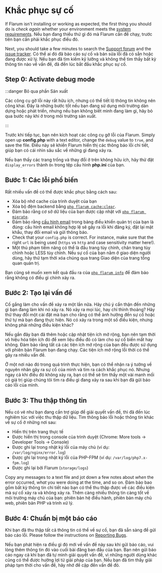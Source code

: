 # Khắc phục sự cố

If Flarum isn't installing or working as expected, the first thing you should do is _check again_ whether your environment meets the [system requirements](install.md#server-requirements). Nếu bạn đang thiếu thứ gì đó mà Flarum cần để chạy, trước tiên bạn cần phải khắc phục điều đó.

Next, you should take a few minutes to search the [Support forum](https://discuss.flarum.org/t/support) and the [issue tracker](https://github.com/flarum/core/issues). Có thể ai đó đã báo cáo sự cố và bản sửa lỗi đã có sẵn hoặc đang được xử lý. Nếu bạn đã tìm kiếm kỹ lưỡng và không thể tìm thấy bất kỳ thông tin nào về vấn đề, đã đến lúc bắt đầu khắc phục sự cố.

## Step 0: Activate debug mode

:::danger Bỏ qua phần Sản xuất

Các công cụ gỡ lỗi này rất hữu ích, nhưng có thể tiết lộ thông tin không nên công khai.
Đây là những bước tốt nếu bạn đang sử dụng môi trường dàn dựng hoặc phát triển, nhưng nếu bạn không biết mình đang làm gì, hãy bỏ qua bước này khi ở trong môi trường sản xuất.

:::

Trước khi tiếp tục, bạn nên kích hoạt các công cụ gỡ lỗi của Flarum. Simply open up **config.php** with a text editor, change the `debug` value to `true`, and save the file. Điều này sẽ khiến Flarum hiển thị các thông báo lỗi chi tiết, giúp bạn có cái nhìn sâu sắc về những gì đang xảy ra.

Nếu bạn thấy các trang trống và thay đổi ở trên không hữu ích, hãy thử đặt `display_errors` thành `On` trong tệp cấu hình **php.ini** của bạn.

## Bước 1: Các lỗi phổ biến

Rất nhiều vấn đề có thể được khắc phục bằng cách sau:

- Xóa bộ nhớ cache của trình duyệt của bạn
- Xóa bộ đệm backend bằng [`php flarum cache:clear`](console.md).
- Đảm bảo rằng cơ sở dữ liệu của bạn được cập nhật với [`php flarum migrate`](console.md).
- Đảm bảo rằng [cấu hình email](mail.md) trong bảng điều khiển quản trị của bạn là đúng: cấu hình email không hợp lệ sẽ gây ra lỗi khi đăng ký, đặt lại mật khẩu, thay đổi email và gửi thông báo.
- Check that your `config.php` is correct. For instance, make sure that the right `url` is being used (`https` vs `http` and case sensitivity matter here!).
- Một thủ phạm tiềm năng có thể là đầu trang tùy chỉnh, chân trang tùy chỉnh hoặc LESS tùy chỉnh. Nếu sự cố của bạn nằm ở giao diện người dùng, hãy thử tạm thời xóa chúng qua trang Giao diện của trang tổng quan quản trị.

Bạn cũng sẽ muốn xem kết quả đầu ra của [`php flarum info`](console.md) để đảm bảo rằng không có điều gì chính xảy ra.

## Bước 2: Tạo lại vấn đề

Cố gắng làm cho vấn đề xảy ra một lần nữa. Hãy chú ý cẩn thận đến những gì bạn đang làm khi nó xảy ra. Nó xảy ra mọi lúc, hay chỉ thỉnh thoảng? Hãy thử thay đổi một cài đặt mà bạn cho rằng có thể ảnh hưởng đến sự cố hoặc thứ tự mà bạn đang thực hiện. Nó có xảy ra trong một số điều kiện, nhưng không phải những điều kiện khác?

Nếu gần đây bạn đã thêm hoặc cập nhật tiện ích mở rộng, bạn nên tạm thời vô hiệu hóa tiện ích đó để xem liệu điều đó có làm cho sự cố biến mất hay không. Đảm bảo rằng tất cả các tiện ích mở rộng của bạn đều được sử dụng với phiên bản Flarum bạn đang chạy. Các tiện ích mở rộng lỗi thời có thể gây ra nhiều vấn đề.

Ở một nơi nào đó trong quá trình thực hiện, bạn có thể nhận ra ý tưởng về nguyên nhân gây ra sự cố của mình và tìm ra cách khắc phục nó. Nhưng ngay cả khi điều đó không xảy ra, bạn có thể sẽ tìm thấy một vài manh mối có giá trị giúp chúng tôi tìm ra điều gì đang xảy ra sau khi bạn đã gửi báo cáo lỗi của mình.

## Bước 3: Thu thập thông tin

Nếu có vẻ như bạn đang cần trợ giúp để giải quyết vấn đề, thì đã đến lúc nghiêm túc với việc thu thập dữ liệu. Tìm thông báo lỗi hoặc thông tin khác về sự cố ở những nơi sau:

- Hiển thị trên trang thực tế
- Được hiển thị trong console của trình duyệt (Chrome: More tools -> Developer Tools -> Console)
- Được ghi lại trong nhật ký lỗi của máy chủ (ví dụ: `/var/log/nginx/error.log`)
- Được ghi lại trong nhật ký lỗi của PHP-FPM (ví dụ: `/var/log/php7.x-fpm.log`)
- Được ghi lại bởi Flarum (`storage/logs`)

Copy any messages to a text file and jot down a few notes about _when_ the error occurred, _what_ you were doing at the time, and so on. Đảm bảo bao gồm bất kỳ thông tin chi tiết nào bạn có thể thu thập được về các điều kiện mà sự cố xảy ra và không xảy ra. Thêm càng nhiều thông tin càng tốt về môi trường máy chủ của bạn: phiên bản hệ điều hành, phiên bản máy chủ web, phiên bản PHP và trình xử lý.

## Bước 4: Chuẩn bị một báo cáo

Khi bạn đã thu thập tất cả thông tin có thể về sự cố, bạn đã sẵn sàng để gửi báo cáo lỗi. Please follow the instructions on [Reporting Bugs](bugs.md).

Nếu bạn phát hiện ra điều gì đó mới về vấn đề này sau khi gửi báo cáo, vui lòng thêm thông tin đó vào cuối bài đăng ban đầu của bạn. Bạn nên gửi báo cáo ngay cả khi bạn đã tự mình giải quyết vấn đề, vì những người dùng khác cũng có thể được hưởng lợi từ giải pháp của bạn. Nếu bạn đã tìm thấy giải pháp tạm thời cho vấn đề, hãy nhớ đề cập đến vấn đề đó.
